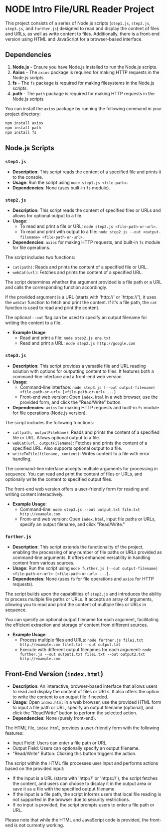 # NODE Intro File/URL Reader Project

This project consists of a series of Node.js scripts (`step1.js`, `step2.js`, `step3.js`, and `further.js`) designed to read and display the content of files and URLs, as well as write content to files. Additionally, there is a front-end version using HTML and JavaScript for a browser-based interface.

## Dependencies

1. **Node.js** - Ensure you have Node.js installed to run the Node.js scripts.
2. **Axios** - The `axios` package is required for making HTTP requests in the Node.js scripts.
3. **fs** - The `fs` package is required for making filesystems in the Node.js scripts.
4. **path** - The `path` package is required for making HTTP requests in the Node.js scripts

You can install the `axios` package by running the following command in your project directory:

```bash
npm install axios
npm install path
npm install fs
```

## Node.js Scripts

### `step1.js`

- **Description**: This script reads the content of a specified file and prints it to the console.
- **Usage**: Run the script using `node step1.js <file-path>`.
- **Dependencies**: None (uses built-in `fs` module).

### `step2.js`

- **Description**: This script reads the content of specified files or URLs and allows for optional output to a file.
- **Usage**:
  - To read and print a file or URL: `node step2.js <file-path-or-url>`.
  - To read and print with output to a file: `node step2.js --out <output-filename> <file-path-or-url>`.
- **Dependencies**: `axios` for making HTTP requests, and built-in `fs` module for file operations.

The script includes two functions:

- `cat(path)`: Reads and prints the content of a specified file or URL.
- `webCat(url)`: Fetches and prints the content of a specified URL.

The script determines whether the argument provided is a file path or a URL and calls the corresponding function accordingly.

If the provided argument is a URL (starts with 'http://' or 'https://'), it uses the `webCat` function to fetch and print the content. If it's a file path, the `cat` function is used to read and print the content.

The optional `--out` flag can be used to specify an output filename for writing the content to a file.

- **Example Usage**:
  - Read and print a file: `node step2.js one.txt`
  - Read and print a URL: `node step2.js http://google.com`

### `step3.js`

- **Description**: This script provides a versatile file and URL reading solution with options for outputting content to files. It features both a command-line interface and a front-end web version.
- **Usage**:
  - Command-line interface: `node step3.js [--out output-filename] <file-path-or-url> [<file-path-or-url> ...]`
  - Front-end web version: Open `index.html` in a web browser, use the provided form, and click the "Read/Write" button.
- **Dependencies**: `axios` for making HTTP requests and built-in `fs` module for file operations (Node.js version).

The script includes the following functions:

- `cat(path, outputFileName)`: Reads and prints the content of a specified file or URL. Allows optional output to a file.
- `webCat(url, outputFileName)`: Fetches and prints the content of a specified URL. Also supports optional output to a file.
- `writeToFile(filename, content)`: Writes content to a file with error handling.

The command-line interface accepts multiple arguments for processing in sequence. You can read and print the content of files or URLs, and optionally write the content to specified output files.

The front-end web version offers a user-friendly form for reading and writing content interactively.

- **Example Usage**:
  - Command-line: `node step3.js --out output.txt file.txt http://example.com`
  - Front-end web version: Open `index.html`, input file paths or URLs, specify an output filename, and click "Read/Write."

### `further.js`

- **Description**: This script extends the functionality of the project, enabling the processing of any number of file paths or URLs provided as command-line arguments. It offers enhanced versatility in handling content from various sources.
- **Usage**: Run the script using `node further.js [--out output-filename] <file-path-or-url> [<file-path-or-url> ...]`.
- **Dependencies**: None (uses `fs` for file operations and `axios` for HTTP requests).

The script builds upon the capabilities of `step3.js` and introduces the ability to process multiple file paths or URLs. It accepts an array of arguments, allowing you to read and print the content of multiple files or URLs in sequence.

You can specify an optional output filename for each argument, facilitating the efficient extraction and storage of content from different sources.

- **Example Usage**:
  - Process multiple files and URLs: `node further.js file1.txt http://example.com file2.txt --out output.txt`
  - Execute with different output filenames for each argument: `node further.js --out output1.txt file1.txt --out output2.txt http://example.com`

## Front-End Version (`index.html`)

- **Description**: An interactive, browser-based interface that allows users to read and display the content of files or URLs. It also offers the option to write the content to an output file if needed.
- **Usage**: Open `index.html` in a web browser, use the provided HTML form to input a file path or URL, specify an output filename (optional), and click the "Read/Write" button to perform the selected action.
- **Dependencies**: None (purely front-end).

The HTML file, `index.html`, provides a user-friendly form with the following features:

- Input Field: Users can enter a file path or URL.
- Output Field: Users can optionally specify an output filename.
- "Read/Write" Button: Clicking this button triggers the action.

The script within the HTML file processes user input and performs actions based on the provided input:

- If the input is a URL (starts with 'http://' or 'https://'), the script fetches the content, and users can choose to display it in the output area or save it as a file with the specified output filename.
- If the input is a file path, the script informs users that local file reading is not supported in the browser due to security restrictions.
- If no input is provided, the script prompts users to enter a file path or URL.

Please note that while the HTML and JavaScript code is provided, the front-end is not currently working.
